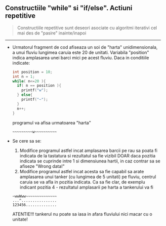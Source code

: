 ## Constructiile "while" si "if/else". Actiuni repetitive

> Constructiile repetitive sunt deseori asociate cu algoritmi iterativi cel mai des de "pasire" inainte/inapoi

---

* Urmatorul fragment de cod afiseaza un soi de "harta" unidimensionala, a unui fluviu lungimea caruia este 20 de unitati. Variabila "position" indica amplasarea unei barci mici pe acest fluviu. Daca in conditiile indicate: 

  ```c
  int position = 10;
  int n = 1;
  while( n<=20 ){
    if( n == position ){
      printf("w");
    } else{
      printf("~");
    }
    n++;
  }
  ```  
  programul va afisa urmatoarea "harta"

  ```~~~~~~~~~w~~~~~~~~~~```


* Se cere sa se:
  1. Modifice programul astfel incat amplasarea barcii pe rau sa poata fi indicata de la tastatura si rezultatul sa fie vizibil DOAR daca pozitia indicata se cuprinde intre 1 si dimensiunea hartii, in caz contrar sa se afiseze "Wrong data!"
  2. Modifice programul astfel incat acesta sa fie capabil sa arate amplasarea unui tanker (cu lungimea de 5 unitati) pe fluviu, centrul caruia se va afla in pozitia indicata. Ca sa fie clar, de exemplu indicant pozitia 4 - rezultatul amplasarii pe harta a tankerului va fi

  ```~wwWww~~~~~~~~~~~~~~```<br>
  ```...^................```<br>
  ```123456..............```<br>

  ATENTIE!!! tankerul nu poate sa iasa in afara fluviului nici macar cu o unitate!
